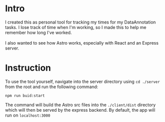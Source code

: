 # Intro
I created this as personal tool for tracking my times for my DataAnnotation tasks. I lose track of time when I'm working, so I made this to help me remember how long I've worked. 
<br/> 
<br/> 
I also wanted to see how Astro works, especially with React and an Express server.

# Instruction
To use the tool yourself, navigate into the server directory using `cd ./server` from the root and run the following command:
```
npm run buid:start
```
<lb/>
<lb/>

The command will build the Astro src files into the `./client/dist` directory which will then be served by the express backend.
By default, the app will run on `localhost:3000`
